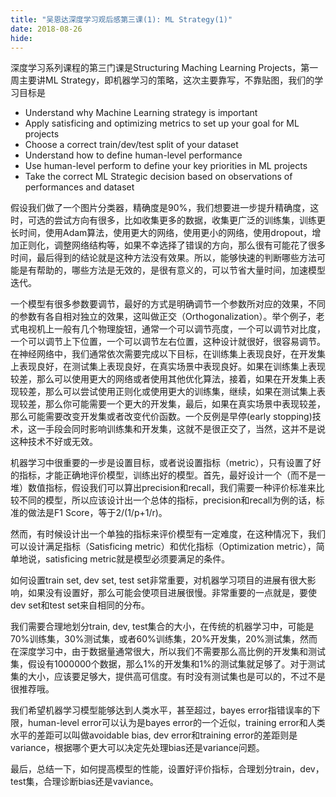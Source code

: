 ```yaml
---
title: "吴恩达深度学习观后感第三课(1): ML Strategy(1)"
date: 2018-08-26
hide:
---
```


深度学习系列课程的第三门课是Structuring Maching Learning Projects，第一周主要讲ML Strategy，即机器学习的策略，这次主要靠写，不靠贴图，我们的学习目标是

- Understand why Machine Learning strategy is important
- Apply satisficing and optimizing metrics to set up your goal for ML projects
- Choose a correct train/dev/test split of your dataset
- Understand how to define human-level performance
- Use human-level perform to define your key priorities in ML projects
- Take the correct ML Strategic decision based on observations of performances and dataset

假设我们做了一个图片分类器，精确度是90%，我们想要进一步提升精确度，这时，可选的尝试方向有很多，比如收集更多的数据，收集更广泛的训练集，训练更长时间，使用Adam算法，使用更大的网络，使用更小的网络，使用dropout，增加正则化，调整网络结构等，如果不幸选择了错误的方向，那么很有可能花了很多时间，最后得到的结论就是这种方法没有效果。所以，能够快速的判断哪些方法可能是有帮助的，哪些方法是无效的，是很有意义的，可以节省大量时间，加速模型迭代。

一个模型有很多参数要调节，最好的方式是明确调节一个参数所对应的效果，不同的参数有各自相对独立的效果，这叫做正交（Orthogonalization）。举个例子，老式电视机上一般有几个物理旋钮，通常一个可以调节亮度，一个可以调节对比度，一个可以调节上下位置，一个可以调节左右位置，这种设计就很好，很容易调节。在神经网络中，我们通常依次需要完成以下目标，在训练集上表现良好，在开发集上表现良好，在测试集上表现良好，在真实场景中表现良好。如果在训练集上表现较差，那么可以使用更大的网络或者使用其他优化算法，接着，如果在开发集上表现较差，那么可以尝试使用正则化或使用更大的训练集，继续，如果在测试集上表现较差，那么你可能需要一个更大的开发集，最后，如果在真实场景中表现较差，那么可能需要改变开发集或者改变代价函数。一个反例是早停(early stopping)技术，这一手段会同时影响训练集和开发集，这就不是很正交了，当然，这并不是说这种技术不好或无效。

机器学习中很重要的一步是设置目标，或者说设置指标（metric），只有设置了好的指标，才能正确地评价模型，训练出好的模型。首先，最好设计一个（而不是一堆）数值指标，假设我们可以算出precision和recall，我们需要一种评价标准来比较不同的模型，所以应该设计出一个总体的指标，precision和recall为例的话，标准的做法是F1 Score，等于2/(1/p+1/r)。

然而，有时候设计出一个单独的指标来评价模型有一定难度，在这种情况下，我们可以设计满足指标（Satisficing metric）和优化指标（Optimization metric），简单地说，satisficing metric就是模型必须要满足的条件。

如何设置train set, dev set, test set非常重要，对机器学习项目的进展有很大影响，如果没有设置好，那么可能会使项目进展很慢。非常重要的一点就是，要使dev set和test set来自相同的分布。

我们需要合理地划分train, dev, test集合的大小，在传统的机器学习中，可能是70%训练集，30%测试集，或者60%训练集，20%开发集，20%测试集，然而在深度学习中，由于数据量通常很大，所以我们不需要那么高比例的开发集和测试集，假设有1000000个数据，那么1%的开发集和1%的测试集就足够了。对于测试集的大小，应该要足够大，提供高可信度。有时没有测试集也是可以的，不过不是很推荐哦。

我们希望机器学习模型能够达到人类水平，甚至超过，bayes error指错误率的下限，human-level error可以认为是bayes error的一个近似，training error和人类水平的差距可以叫做avoidable bias, dev error和training error的差距则是variance，根据哪个更大可以决定先处理bias还是variance问题。

最后，总结一下，如何提高模型的性能，设置好评价指标，合理划分train，dev，test集，合理诊断bias还是vaviance。

